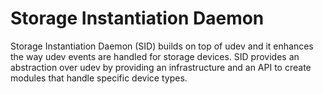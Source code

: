 # Storage Instantiation Daemon
                            
Storage Instantiation Daemon (SID) builds on top of udev and it enhances
the way udev events are handled for storage devices. SID provides
an abstraction over udev by providing an infrastructure and an API
to create modules that handle specific device types.

